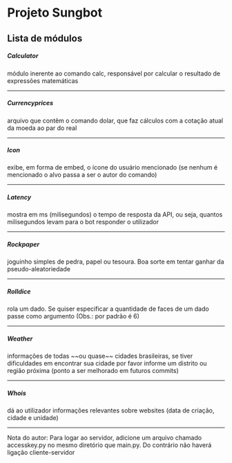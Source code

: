 <h1>Projeto Sungbot</h1>

<h2>Lista de módulos</h2>

<h5>Calculator</h5>
<p>módulo inerente ao comando calc, responsável por calcular o resultado de expressões matemáticas</p>
<hr>
<h5>Currencyprices</h5>
<p>arquivo que contêm o comando dolar, que faz cálculos com a cotação atual da moeda ao par do real</p>
<hr>
<h5>Icon</h5>
<p>exibe, em forma de embed, o ícone do usuário mencionado (se nenhum é mencionado o alvo passa a ser o autor do comando)</p>
<hr>
<h5>Latency</h5>
<p>mostra em ms (milisegundos) o tempo de resposta da API, ou seja, quantos milisegundos levam para o bot responder o utilizador</p>
<hr>
<h5>Rockpaper</h5>
joguinho simples de pedra, papel ou tesoura. Boa sorte em tentar ganhar da pseudo-aleatoriedade
<hr>
<h5>Rolldice</h5>
rola um dado. Se quiser especificar a quantidade de faces de um dado passe como argumento (Obs.: por padrão é 6)
<hr>
<h5>Weather</h5>
<p>informações de todas ~~ou quase~~ cidades brasileiras, se tiver dificuldades em encontrar sua cidade por favor informe um distrito ou região próxima (ponto a ser melhorado em futuros commits)</p>
<hr>
<h5>Whois</h5>
<p>dá ao utilizador informações relevantes sobre websites (data de criação, cidade e unidade)</p>

<hr>

Nota do autor: Para logar ao servidor, adicione um arquivo chamado accesskey.py no mesmo diretório que main.py. Do contrário não haverá ligação cliente-servidor
